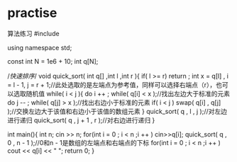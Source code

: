 # practise
算法练习
#include<iostream>

using namespace std;

const int N = 1e6 + 10;
int q[N];

/*快速排序*/
void quick_sort( int q[] ,int l ,int r ){
	if( l >= r) return ;
	int x = q[l] , i = l - 1, j = r + 1;//此处选取的是左端点为参考值，同样可以选择右端点（r），也可以选取随机值
	while( i < j ){
		do i ++ ; while( q[i] < x );//找出左边大于标准的元素
		do j -- ; while( q[j] > x );//找出右边小于标准的元素
		if( i < j ) swap( q[i] , q[j] );//交换左边大于该值和右边小于该值的数组元素
	} 
	quick_sort( q , l , j );//对左边进行递归
	quick_sort( q , j + 1 , r );//对右边进行递归
}

int main(){
	int n;
	cin >> n;
	for(int i = 0 ; i < n ;i ++ ) cin>>q[i];
	quick_sort( q , 0 , n - 1 );//0和n - 1是数组的左端点和右端点的下标
	for(int i = 0 ; i < n ;i ++ ) cout << q[i] << " ";
	return 0;
}
